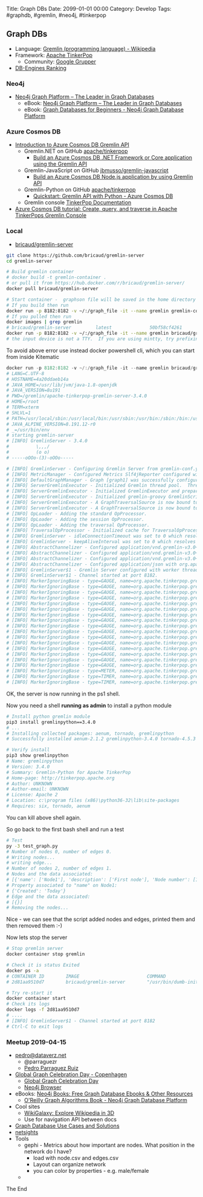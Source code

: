 Title:  Graph DBs
Date: 2099-01-01 00:00
Category: Develop
Tags: #graphdb, #gremlin, #neo4j, #tinkerpop

## Graph DBs

* Language: [Gremlin (programming language) - Wikipedia](https://en.wikipedia.org/wiki/Gremlin_(programming_language))
* Framework: [Apache TinkerPop](http://tinkerpop.apache.org/)
    * Community: [Google Grupper](https://groups.google.com/forum/#!forum/gremlin-users)
* [DB-Engines Ranking](https://db-engines.com/en/ranking/graph+dbms)

### Neo4j

* [Neo4j Graph Platform – The Leader in Graph Databases](https://neo4j.com/)
    * eBook: [Neo4j Graph Platform – The Leader in Graph Databases](https://neo4j.com/)
    * eBook: [Graph Databases for Beginners - Neo4j Graph Database Platform](https://neo4j.com/whitepapers/graph-databases-beginners-ebook/?ref=home)

### Azure Cosmos DB

* [Introduction to Azure Cosmos DB Gremlin API](https://docs.microsoft.com/en-us/azure/cosmos-db/graph-introduction)
    * Gremlin.NET on GitHub [apache/tinkerpop](https://github.com/apache/tinkerpop/tree/master/gremlin-dotnet)
        * [Build an Azure Cosmos DB .NET Framework or Core application using the Gremlin API](https://docs.microsoft.com/en-us/azure/cosmos-db/create-graph-dotnet)
    * Gremlin-JavaScript on GitHub [jbmusso/gremlin-javascript](https://github.com/jbmusso/gremlin-javascript)
        * [Build an Azure Cosmos DB Node.js application by using Gremlin API](https://docs.microsoft.com/en-us/azure/cosmos-db/create-graph-nodejs)
    * Gremlin-Python on GitHub [apache/tinkerpop](https://github.com/apache/tinkerpop/tree/master/gremlin-python)
        * [Quickstart: Gremlin API with Python - Azure Cosmos DB](https://docs.microsoft.com/en-us/azure/cosmos-db/create-graph-python)
    * Gremlin console [TinkerPop Documentation](https://tinkerpop.apache.org/docs/current/reference/#gremlin-console)
* [Azure Cosmos DB tutorial: Create, query, and traverse in Apache TinkerPops Gremlin Console](https://docs.microsoft.com/en-us/azure/cosmos-db/create-graph-gremlin-console)

### Local

* [bricaud/gremlin-server](https://github.com/bricaud/gremlin-server)

```bash
git clone https://github.com/bricaud/gremlin-server
cd gremlin-server

# Build gremlin container
# docker build -t gremlin-container .
# or pull it from https://hub.docker.com/r/bricaud/gremlin-server/
docker pull bricaud/gremlin-server

# Start container -  graphson file will be saved in the home directory ~/
# If you build then run
docker run -p 8182:8182 -v ~/:/graph_file -it --name gremlin gremlin-container
# If you pulled then run
docker images | grep gremlin
# bricaud/gremlin-server         latest              50bf58cf4261        2 months ago        431MB
docker run -p 8182:8182 -v ~/:/graph_file -it --name gremlin bricaud/gremlin-server
# the input device is not a TTY.  If you are using mintty, try prefixing the command with 'winpty'
```

To avoid above error use instead docker powershell cli, which you can start from inside Kitematic
```ps1
docker run -p 8182:8182 -v ~/:/graph_file -it --name gremlin bricaud/gremlin-server
# LANG=C.UTF-8
# HOSTNAME=4a20ddaeb14a
# JAVA_HOME=/usr/lib/jvm/java-1.8-openjdk
# JAVA_VERSION=8u191
# PWD=/gremlin/apache-tinkerpop-gremlin-server-3.4.0
# HOME=/root
# TERM=xterm
# SHLVL=1
# PATH=/usr/local/sbin:/usr/local/bin:/usr/sbin:/usr/bin:/sbin:/bin:/usr/lib/jvm/java-1.8-openjdk/jre/bin:/usr/lib/jvm/java-1.8-openjdk/bin
# JAVA_ALPINE_VERSION=8.191.12-r0
# _=/usr/bin/env
# starting gremlin-server
# [INFO] GremlinServer - 3.4.0
#          \,,,/
#          (o o)
# -----oOOo-(3)-oOOo-----

# [INFO] GremlinServer - Configuring Gremlin Server from gremlin-conf.yaml
# [INFO] MetricManager - Configured Metrics Slf4jReporter configured with interval=180000ms and loggerName=org.apache.tinkerpop.gremlin.server.Settings$Slf4jReporterMetrics
# [INFO] DefaultGraphManager - Graph [graph1] was successfully configured via [gremlin-graph-main.properties].
# [INFO] ServerGremlinExecutor - Initialized Gremlin thread pool.  Threads in pool named with pattern gremlin-*
# [INFO] ServerGremlinExecutor - Initialized GremlinExecutor and preparing GremlinScriptEngines instances.
# [INFO] ServerGremlinExecutor - Initialized gremlin-groovy GremlinScriptEngine and registered metrics
# [INFO] ServerGremlinExecutor - A GraphTraversalSource is now bound to [g] with graphtraversalsource[tinkergraph[vertices:0 edges:0], standard]
# [INFO] ServerGremlinExecutor - A GraphTraversalSource is now bound to [g1] with graphtraversalsource[tinkergraph[vertices:0 edges:0], standard]
# [INFO] OpLoader - Adding the standard OpProcessor.
# [INFO] OpLoader - Adding the session OpProcessor.
# [INFO] OpLoader - Adding the traversal OpProcessor.
# [INFO] TraversalOpProcessor - Initialized cache for TraversalOpProcessor with size 1000 and expiration time of 600000 ms
# [INFO] GremlinServer - idleConnectionTimeout was set to 0 which resolves to 0 seconds when configuring this value - this feature will be disabled
# [INFO] GremlinServer - keepAliveInterval was set to 0 which resolves to 0 seconds when configuring this value - this feature will be disabled
# [INFO] AbstractChannelizer - Configured application/vnd.gremlin-v3.0+gryo with org.apache.tinkerpop.gremlin.driver.ser.GryoMessageSerializerV3d0
# [INFO] AbstractChannelizer - Configured application/vnd.gremlin-v3.0+gryo-stringd with org.apache.tinkerpop.gremlin.driver.ser.GryoMessageSerializerV3d0
# [INFO] AbstractChannelizer - Configured application/vnd.gremlin-v3.0+json with org.apache.tinkerpop.gremlin.driver.ser.GraphSONMessageSerializerV3d0
# [INFO] AbstractChannelizer - Configured application/json with org.apache.tinkerpop.gremlin.driver.ser.GraphSONMessageSerializerV3d0
# [INFO] GremlinServer$1 - Gremlin Server configured with worker thread pool of 1, gremlin pool of 8 and boss thread pool of 1.
# [INFO] GremlinServer$1 - Channel started at port 8182.
# [INFO] MarkerIgnoringBase - type=GAUGE, name=org.apache.tinkerpop.gremlin.server.GremlinServer.gremlin-groovy.sessionless.class-cache.average-load-penalty, value=1.1320263E9
# [INFO] MarkerIgnoringBase - type=GAUGE, name=org.apache.tinkerpop.gremlin.server.GremlinServer.gremlin-groovy.sessionless.class-cache.estimated-size, value=2
# [INFO] MarkerIgnoringBase - type=GAUGE, name=org.apache.tinkerpop.gremlin.server.GremlinServer.gremlin-groovy.sessionless.class-cache.eviction-count, value=0
# [INFO] MarkerIgnoringBase - type=GAUGE, name=org.apache.tinkerpop.gremlin.server.GremlinServer.gremlin-groovy.sessionless.class-cache.eviction-weight, value=0
# [INFO] MarkerIgnoringBase - type=GAUGE, name=org.apache.tinkerpop.gremlin.server.GremlinServer.gremlin-groovy.sessionless.class-cache.hit-count, value=0
# [INFO] MarkerIgnoringBase - type=GAUGE, name=org.apache.tinkerpop.gremlin.server.GremlinServer.gremlin-groovy.sessionless.class-cache.hit-rate, value=0.0
# [INFO] MarkerIgnoringBase - type=GAUGE, name=org.apache.tinkerpop.gremlin.server.GremlinServer.gremlin-groovy.sessionless.class-cache.load-count, value=2
# [INFO] MarkerIgnoringBase - type=GAUGE, name=org.apache.tinkerpop.gremlin.server.GremlinServer.gremlin-groovy.sessionless.class-cache.load-failure-count, value=0
# [INFO] MarkerIgnoringBase - type=GAUGE, name=org.apache.tinkerpop.gremlin.server.GremlinServer.gremlin-groovy.sessionless.class-cache.load-failure-rate, value=0.0
# [INFO] MarkerIgnoringBase - type=GAUGE, name=org.apache.tinkerpop.gremlin.server.GremlinServer.gremlin-groovy.sessionless.class-cache.load-success-count, value=2
# [INFO] MarkerIgnoringBase - type=GAUGE, name=org.apache.tinkerpop.gremlin.server.GremlinServer.gremlin-groovy.sessionless.class-cache.long-run-compilation-count, value=0
# [INFO] MarkerIgnoringBase - type=GAUGE, name=org.apache.tinkerpop.gremlin.server.GremlinServer.gremlin-groovy.sessionless.class-cache.miss-count, value=2
# [INFO] MarkerIgnoringBase - type=GAUGE, name=org.apache.tinkerpop.gremlin.server.GremlinServer.gremlin-groovy.sessionless.class-cache.miss-rate, value=1.0
# [INFO] MarkerIgnoringBase - type=GAUGE, name=org.apache.tinkerpop.gremlin.server.GremlinServer.gremlin-groovy.sessionless.class-cache.request-count, value=2
# [INFO] MarkerIgnoringBase - type=GAUGE, name=org.apache.tinkerpop.gremlin.server.GremlinServer.gremlin-groovy.sessionless.class-cache.total-load-time, value=2264052600
# [INFO] MarkerIgnoringBase - type=GAUGE, name=org.apache.tinkerpop.gremlin.server.GremlinServer.sessions, value=0
# [INFO] MarkerIgnoringBase - type=METER, name=org.apache.tinkerpop.gremlin.server.GremlinServer.errors, count=0, mean_rate=0.0, m1=0.0, m5=0.0, m15=0.0, rate_unit=events/second
# [INFO] MarkerIgnoringBase - type=TIMER, name=org.apache.tinkerpop.gremlin.server.GremlinServer.op.eval, count=0, min=0.0, max=0.0, mean=0.0, stddev=0.0, median=0.0, p75=0.0, p95=0.0, p98=0.0, p99=0.0, p999=0.0, mean_rate=0.0, m1=0.0, m5=0.0, m15=0.0, rate_unit=events/second, duration_unit=milliseconds
# [INFO] MarkerIgnoringBase - type=TIMER, name=org.apache.tinkerpop.gremlin.server.GremlinServer.op.traversal, count=0, min=0.0, max=0.0, mean=0.0, stddev=0.0, median=0.0, p75=0.0, p95=0.0, p98=0.0, p99=0.0, p999=0.0, mean_rate=0.0, m1=0.0, m5=0.0, m15=0.0, rate_unit=events/second, duration_unit=milliseconds
```

OK, the server is now running in the ps1 shell.  

Now you need a shell **running as admin** to install a python module

```bash
# Install python gremlin module
pip3 install gremlinpython==3.4.0
# ...
# Installing collected packages: aenum, tornado, gremlinpython
# Successfully installed aenum-2.1.2 gremlinpython-3.4.0 tornado-4.5.3

# Verify install
pip3 show gremlinpython
# Name: gremlinpython
# Version: 3.4.0
# Summary: Gremlin-Python for Apache TinkerPop
# Home-page: http://tinkerpop.apache.org
# Author: UNKNOWN
# Author-email: UNKNOWN
# License: Apache 2
# Location: c:\program files (x86)\python36-32\lib\site-packages
# Requires: six, tornado, aenum
```

You can kill above shell again.  

So go back to the first bash shell and run a test

```bash
# Test
py -3 test_graph.py
# Number of nodes 0, number of edges 0.
# Writing nodes...
# writing edge...
# Number of nodes 2, number of edges 1.
# Nodes and the data associated:
# [{'name': ['Node1'], 'description': ['First node'], 'Node number': [1]}, {'name': ['Node2'], 'description': ['Second node'], 'Node number': [2]}]
# Property associated to "name" on Node1:
# {'Created': 'Today'}
# Edge and the data associated:
# [{}]
# Removing the nodes...
```

Nice - we can see that the script added nodes and edges, printed them and then removed them :-)  

Now lets stop the server  

```bash
# Stop gremlin server
docker container stop gremlin

# Check it is status Exited
docker ps -a
# CONTAINER ID        IMAGE                         COMMAND                  CREATED             STATUS                     PORTS                NAMES
# 2d81aa9510d7        bricaud/gremlin-server        "/usr/bin/dumb-init …"   39 minutes ago      Exited (0) 3 minutes ago                        gremlin

# Try re-start it
docker container start 
# Check its logs
docker logs -f 2d81aa9510d7
# ....
# [INFO] GremlinServer$1 - Channel started at port 8182
# Ctrl-C to exit logs
```

### Meetup 2019-04-15

* pedro@dataverz.net
    * @parraguezr
    * [Pedro Parraguez Ruiz](https://www.parraguezr.net/)
* [Global Graph Celebration Day - Copenhagen](https://www.meetup.com/Copenhagen-Graph-Databases-Meetup/events/259549580/)
    * [Global Graph Celebration Day](https://globalgraphcelebrationday.com/)
    * [Neo4j Browser](https://88f0bc82.databases.neo4j.io/browser/)
* eBooks: [Neo4j Books: Free Graph Database Ebooks &amp; Other Resources](https://neo4j.com/books/)
    * [O&#039;Reilly Graph Algorithms Book - Neo4j Graph Database Platform](https://neo4j.com/graph-algorithms-book/)
* Cool sites
    * [WikiGalaxy: Explore Wikipedia in 3D](http://wiki.polyfra.me/)
    * Use for navigation API between docs
* [Graph Database Use Cases and Solutions](https://neo4j.com/use-cases/)
* [netsights](http://www.netsights.dk/)
* Tools
    * gephi - Metrics about how important are nodes. What position in the network do I have?
        * load with node.csv and edges.csv
        * Layout can organize network
        * you can color by properties - e.g. male/female
    * 


The End